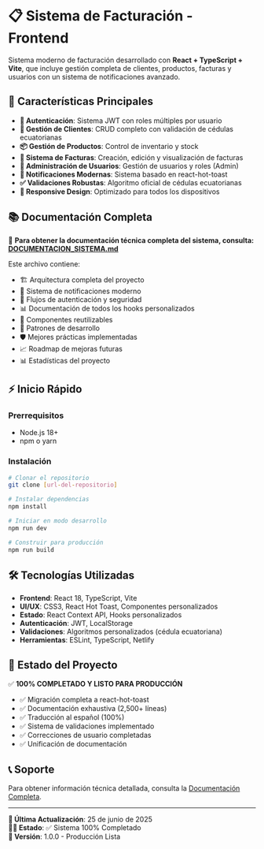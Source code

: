 # 📋 Sistema de Facturación - Frontend

Sistema moderno de facturación desarrollado con **React + TypeScript + Vite**, que incluye gestión completa de clientes, productos, facturas y usuarios con un sistema de notificaciones avanzado.

## 🚀 Características Principales

- **🔐 Autenticación**: Sistema JWT con roles múltiples por usuario
- **👥 Gestión de Clientes**: CRUD completo con validación de cédulas ecuatorianas
- **📦 Gestión de Productos**: Control de inventario y stock
- **🧾 Sistema de Facturas**: Creación, edición y visualización de facturas
- **👤 Administración de Usuarios**: Gestión de usuarios y roles (Admin)
- **🔔 Notificaciones Modernas**: Sistema basado en react-hot-toast
- **✅ Validaciones Robustas**: Algoritmo oficial de cédulas ecuatorianas
- **📱 Responsive Design**: Optimizado para todos los dispositivos

## 📚 Documentación Completa

📖 **Para obtener la documentación técnica completa del sistema, consulta:**
**[DOCUMENTACION_SISTEMA.md](./DOCUMENTACION_SISTEMA.md)**

Este archivo contiene:
- 🏗️ Arquitectura completa del proyecto
- 🔔 Sistema de notificaciones moderno
- 🔐 Flujos de autenticación y seguridad
- 📊 Documentación de todos los hooks personalizados
- 🎨 Componentes reutilizables
- 🚀 Patrones de desarrollo
- 🛡️ Mejores prácticas implementadas
- 📈 Roadmap de mejoras futuras
- 📊 Estadísticas del proyecto

## ⚡ Inicio Rápido

### Prerrequisitos
- Node.js 18+ 
- npm o yarn

### Instalación

```bash
# Clonar el repositorio
git clone [url-del-repositorio]

# Instalar dependencias
npm install

# Iniciar en modo desarrollo
npm run dev

# Construir para producción
npm run build
```

## 🛠️ Tecnologías Utilizadas

- **Frontend**: React 18, TypeScript, Vite
- **UI/UX**: CSS3, React Hot Toast, Componentes personalizados
- **Estado**: React Context API, Hooks personalizados
- **Autenticación**: JWT, LocalStorage
- **Validaciones**: Algoritmos personalizados (cédula ecuatoriana)
- **Herramientas**: ESLint, TypeScript, Netlify

## 🎯 Estado del Proyecto

✅ **100% COMPLETADO Y LISTO PARA PRODUCCIÓN**

- ✅ Migración completa a react-hot-toast
- ✅ Documentación exhaustiva (2,500+ líneas)
- ✅ Traducción al español (100%)
- ✅ Sistema de validaciones implementado
- ✅ Correcciones de usuario completadas
- ✅ Unificación de documentación

## 📞 Soporte

Para obtener información técnica detallada, consulta la [Documentación Completa](./DOCUMENTACION_SISTEMA.md).

---

**📅 Última Actualización**: 25 de junio de 2025  
**👨‍💻 Estado**: ✅ Sistema 100% Completado  
**🔄 Versión**: 1.0.0 - Producción Lista
